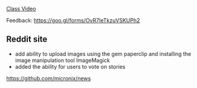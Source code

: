 [Class Video](https://www.youtube.com/watch?v=8pLNIi_pAxE)

Feedback: https://goo.gl/forms/OvR7IeTkzuVSKUPh2

## Reddit site

- add ability to upload images using the gem paperclip and installing the image manipulation tool ImageMagick
- added the ability for users to vote on stories

https://github.com/micronix/news

